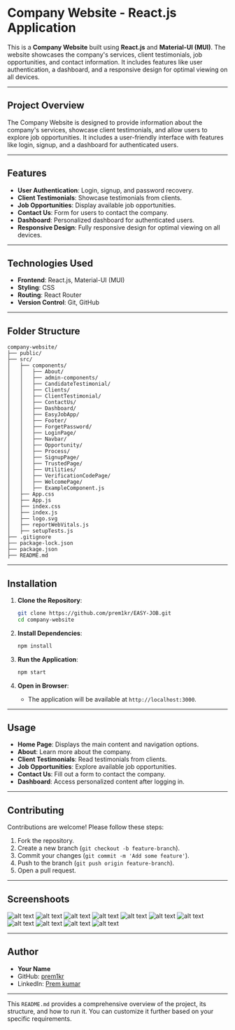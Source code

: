 # Company Website - React.js Application

This is a **Company Website** built using **React.js** and **Material-UI (MUI)**. The website showcases the company's services, client testimonials, job opportunities, and contact information. It includes features like user authentication, a dashboard, and a responsive design for optimal viewing on all devices.

---


## Project Overview

The Company Website is designed to provide information about the company's services, showcase client testimonials, and allow users to explore job opportunities. It includes a user-friendly interface with features like login, signup, and a dashboard for authenticated users.

---

## Features

- **User Authentication**: Login, signup, and password recovery.
- **Client Testimonials**: Showcase testimonials from clients.
- **Job Opportunities**: Display available job opportunities.
- **Contact Us**: Form for users to contact the company.
- **Dashboard**: Personalized dashboard for authenticated users.
- **Responsive Design**: Fully responsive design for optimal viewing on all devices.

---

## Technologies Used

- **Frontend**: React.js, Material-UI (MUI)
- **Styling**: CSS
- **Routing**: React Router
- **Version Control**: Git, GitHub

---

## Folder Structure

```
company-website/
├── public/
├── src/
│   ├── components/
│   │   ├── About/
│   │   ├── admin-components/
│   │   ├── CandidateTestimonial/
│   │   ├── Clients/
│   │   ├── ClientTestimonial/
│   │   ├── ContactUs/
│   │   ├── Dashboard/
│   │   ├── EasyJobApp/
│   │   ├── Footer/
│   │   ├── ForgetPassword/
│   │   ├── LoginPage/
│   │   ├── Navbar/
│   │   ├── Opportunity/
│   │   ├── Process/
│   │   ├── SignupPage/
│   │   ├── TrustedPage/
│   │   ├── Utilities/
│   │   ├── VerificationCodePage/
│   │   ├── WelcomePage/
│   │   ├── ExampleComponent.js
│   ├── App.css
│   ├── App.js
│   ├── index.css
│   ├── index.js
│   ├── logo.svg
│   ├── reportWebVitals.js
│   ├── setupTests.js
├── .gitignore
├── package-lock.json
├── package.json
├── README.md
```

---

## Installation

1. **Clone the Repository**:
   ```bash
   git clone https://github.com/prem1kr/EASY-JOB.git
   cd company-website
   ```

2. **Install Dependencies**:
   ```bash
   npm install
   ```

3. **Run the Application**:
   ```bash
   npm start
   ```

4. **Open in Browser**:
   - The application will be available at `http://localhost:3000`.

---

## Usage

- **Home Page**: Displays the main content and navigation options.
- **About**: Learn more about the company.
- **Client Testimonials**: Read testimonials from clients.
- **Job Opportunities**: Explore available job opportunities.
- **Contact Us**: Fill out a form to contact the company.
- **Dashboard**: Access personalized content after logging in.

---

## Contributing

Contributions are welcome! Please follow these steps:
1. Fork the repository.
2. Create a new branch (`git checkout -b feature-branch`).
3. Commit your changes (`git commit -m 'Add some feature'`).
4. Push to the branch (`git push origin feature-branch`).
5. Open a pull request.

---

## Screenshoots

![alt text](<Screenshot 2025-03-22 102930.png>)
![alt text](<Screenshot 2025-03-22 102944.png>)
![alt text](<Screenshot 2025-03-22 102955.png>)
![alt text](<Screenshot 2025-03-22 103007.png>)
![alt text](<Screenshot 2025-03-22 103023.png>)
![alt text](<Screenshot 2025-03-22 103043.png>)
![alt text](<Screenshot 2025-03-22 103058.png>)
![alt text](<Screenshot 2025-03-22 103120.png>)
![alt text](<Screenshot 2025-03-22 103130.png>)
![alt text](<Screenshot 2025-03-22 103143.png>)
![alt text](<Screenshot 2025-03-22 103154.png>)



---

## Author

- **Your Name**
- GitHub: [prem1kr](https://github.com/prem1kr)
- LinkedIn: [Prem kumar](https://www.linkedin.com/in/prem-kumar-3b38b1290/)

---

This `README.md` provides a comprehensive overview of the project, its structure, and how to run it. You can customize it further based on your specific requirements.